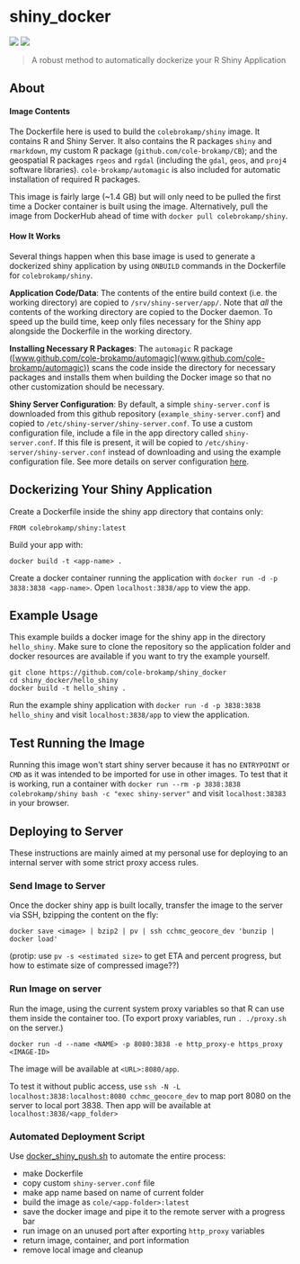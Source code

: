 # shiny_docker

[![](https://images.microbadger.com/badges/image/colebrokamp/shiny.svg)](https://microbadger.com/images/colebrokamp/shiny)
[![](https://images.microbadger.com/badges/version/colebrokamp/shiny.svg)](https://hub.docker.com/r/colebrokamp/shiny/)

> A robust method to automatically dockerize your R Shiny Application

## About

#### Image Contents

The Dockerfile here is used to build the `colebrokamp/shiny` image. It contains R and Shiny Server.  It also contains the R packages `shiny` and `rmarkdown`, my custom R package (`github.com/cole-brokamp/CB`); and the geospatial R packages `rgeos` and `rgdal` (including the `gdal`, `geos`, and `proj4` software libraries). `cole-brokamp/automagic` is also included for automatic installation of required R packages.

This image is fairly large (~1.4 GB) but will only need to be pulled the first time a Docker container is built using the image.  Alternatively, pull the image from DockerHub ahead of time with `docker pull colebrokamp/shiny`.

#### How It Works

Several things happen when this base image is used to generate a dockerized shiny application by using `ONBUILD` commands in the Dockerfile for `colebrokamp/shiny`.

**Application Code/Data**: The contents of the entire build context (i.e. the working directory) are copied to `/srv/shiny-server/app/`. Note that *all* the contents of the working directory are copied to the Docker daemon. To speed up the build time, keep only files necessary for the Shiny app alongside the Dockerfile in the working directory.

**Installing Necessary R Packages**: The `automagic` R package ([www.github.com/cole-brokamp/automagic](www.github.com/cole-brokamp/automagic)) scans the code inside the directory for necessary packages and installs them when building the Docker image so that no other customization should be necessary.

**Shiny Server Configuration**: By default, a simple `shiny-server.conf` is downloaded from this github repository (`example_shiny-server.conf`) and copied to `/etc/shiny-server/shiny-server.conf`. To use a custom configuration file, include a file in the app directory called `shiny-server.conf`. If this file is present, it will be copied to `/etc/shiny-server/shiny-server.conf` instead of downloading and using the example configuration file. See more details on server configuration [here](http://docs.rstudio.com/shiny-server/#server-management).

## Dockerizing Your Shiny Application

Create a Dockerfile inside the shiny app directory that contains only:

```
FROM colebrokamp/shiny:latest
```

Build your app with:

```
docker build -t <app-name> .
```
Create a docker container running the application with `docker run -d -p 3838:3838 <app-name>`. Open `localhost:3838/app` to view the app.

## Example Usage

This example builds a docker image for the shiny app in the directory `hello_shiny`. Make sure to clone the repository so the application folder and docker resources are available if you want to try the example yourself.

```
git clone https://github.com/cole-brokamp/shiny_docker
cd shiny_docker/hello_shiny
docker build -t hello_shiny .
```

Run the example shiny application with `docker run -d -p 3838:3838 hello_shiny` and visit `localhost:3838/app` to view the application.

## Test Running the Image

Running this image won't start shiny server because it has no `ENTRYPOINT` or `CMD` as it was intended to be imported for use in other images. To test that it is working, run a container with `docker run --rm -p 3838:3838 colebrokamp/shiny bash -c "exec shiny-server"` and visit `localhost:38383` in your browser.

## Deploying to Server

These instructions are mainly aimed at my personal use for deploying to an internal server with some strict proxy access rules.

### Send Image to Server

Once the docker shiny app is built locally, transfer the image to the server via SSH, bzipping the content on the fly:

`docker save <image> | bzip2 | pv | ssh cchmc_geocore_dev 'bunzip | docker load'`

(protip: use `pv -s <estimated size>` to get ETA and percent progress, but how to estimate size of compressed image??)

### Run Image on server

Run the image, using the current system proxy variables so that R can use them inside the container too. (To export proxy variables, run `. ./proxy.sh` on the server.)

`docker run -d --name <NAME> -p 8080:3838 -e http_proxy-e https_proxy <IMAGE-ID>`

The image will be available at `<URL>:8080/app`.

To test it without public access, use `ssh -N -L localhost:3838:localhost:8080 cchmc_geocore_dev` to map port 8080 on the server to local port 3838. Then app will be available at `localhost:3838/<app_folder>`

### Automated Deployment Script

Use [docker_shiny_push.sh](docker_shiny_push.sh) to automate the entire process:

- make Dockerfile
- copy custom `shiny-server.conf` file
- make app name based on name of current folder
- build the image as `cole/<app-folder>:latest`
- save the docker image and pipe it to the remote server with a progress bar
- run image on an unused port after exporting `http_proxy` variables
- return image, container, and port information
- remove local image and cleanup
